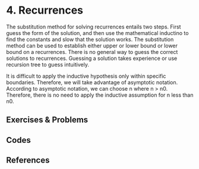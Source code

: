 
# 4. Recurrences  

The substitution method for solving recurrences entails two steps. First guess the form of the solution, and then use the mathematical inductino to find the constants and slow that the solution works. The substitution method can be used to establish either upper or lower bound or lower bound on a recurrences. There is no general way to guess the correct solutions to recurrences. Guessing a solution takes experience or use recursion tree to guess intuitively.  

It is difficult to apply the inductive hypothesis only within specific boundaries. Therefore, we will take advantage of asymptotic notation. According to asymptotic notation, we can choose n where n > n0. Therefore, there is no need to apply the inductive assumption for n less than n0.  

## Exercises & Problems

## Codes

## References

